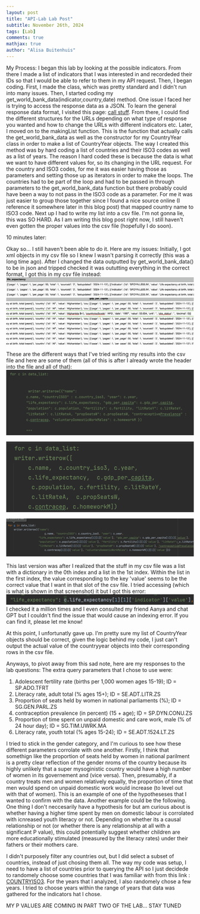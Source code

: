 ```yaml
---
layout: post
title: "API-Lab Lab Post"
subtitle: November 26th, 2024
tags: [Lab]
comments: true
mathjax: true
author: "Alisa Buitenhuis"
---
```

My Process: 
I began this lab by looking at the possible indicators. From there I made a list of indicators that I was interested in and recordeded their IDs so that I would be able to refer to them  in my API request. Then, I began coding. First, I made the class, which was pretty standard and I didn't run into many issues. Then, I started coding my get_world_bank_data(indicator,country,date) method. One issue I faced her is trying to access the response data as a JSON. To learn the general response data format, I visited this page:  [call stuff](https://datahelpdesk.worldbank.org/knowledgebase/articles/898581). From there, I could find the different structures for the URLs depending on what type of response you wanted and how to change the URLs with different indicators etc. Later, I moved on to the makingList function. This is the function that actually calls the get_world_bank_data as well as the constructor for my CountryYear class in order to make a list of CountryYear objects. The way I created this method was by hard coding a list of countries and their ISO3 codes as well as a list of years. The reason I hard coded these is because the data is what we want to have different values for, so its changing in the URL request. For the country and ISO3 codes, for me it was easier having those as parameters and setting those up as iterators in order to make the loops. The countries had to be part of the loop and had to be passed in through parameters to the get_world_bank_data function but there probably could have been a way to not pass in the ISO3 code as a parameter. For me it was just easier to group those together since I found a nice source online (I reference it somewhere later in this blog post) that mapped country name to ISO3 code. Next up I had to write my list into a csv file. I'm not gonna lie, this was SO HARD. As I am writing this blog post right now, I still haven't even gotten the proper values into the csv file (hopefully I do soon). 

10 minutes later: 

Okay so... I still haven't been able to do it. Here are my issues: 
Initially, I got xml objects in my csv file so I knew I wasn't parsing it correctly (this was a long time ago). After I changed the data outputted by get_world_bank_data() to be in json and tripped checked it was oututting everything in the correct format, I got this in my csv file instead: 
![image](/assets/img/Screenshot%202024-11-27%20at%2012.26.16%20AM.png)
![image](/assets/img/Screenshot%202024-11-27%20at%2012.26.40%20AM.png)

These are the different ways that I've tried writing my results into the csv file and here are some of them (all of this is after I already wrote the header into the file and all of that): 
![image](/assets/img/Screenshot%202024-11-27%20at%2012.35.24%20AM.png)


![image](/assets/img/Screenshot%202024-11-27%20at%2012.36.03%20AM.png)


![image](/assets/img/Screenshot%202024-11-27%20at%2012.36.53%20AM.png)

This last version was after I realized that the stuff in my csv file was a list with a dictionary in the 0th index and a list in the 1st index. Within the list in the first index, the value corresponding to the key 'value' seems to be the correct value that I want in that slot of the csv file. I tried accessing (which is what is shown in that screenshot) it but I got this error: 
![image](/assets/img/Screenshot%202024-11-27%20at%2012.38.44%20AM.png)
I checked it a million times and I even consulted my friend Aanya and chat GPT but I couldn't find the issue that would cause an indexing error. If you can find it, please let me know! 

At this point, I unfortunatly gave up. I'm pretty sure my list of CountryYear objects should be correct, given the logic behind my code, I just can't output the actual value of the countryyear objects into their corresponding rows in the csv file. 

Anyways, to pivot away from this sad note, here are my responses to the lab questions: 
The extra query parameters that I chose to use were:
 1. Adolescent fertility rate (births per 1,000 women ages 15-19); ID = SP.ADO.TFRT
 2. Literacy rate, adult total (% ages 15+); ID = SE.ADT.LITR.ZS
 3. Proportion of seats held by women in national parliaments (%); ID = SG.GEN.PARL.ZS
 4. contraception prevalence (in percent) (15 + age); ID = SP.DYN.CONU.ZS
 5. Proportion of time spent on unpaid domestic and care work, male (% of 24 hour day); ID = SG.TIM.UWRK.MA
 6. Literacy rate, youth total (% ages 15-24); ID = SE.ADT.1524.LT.ZS

I tried to stick in the gender category, and I'm curious to see how these different parameters corrolate with one another. 
Firstly, I think that somethign like the proportion of seats held by women in national parilment is a pretty clear reflection of the gender nroms of the country 
because its highly unlikely that a super mysoginistic country would have a high number of women in its governement and (vice versa). Then, presumably, if a country 
treats men and women relatively equally, the proportion of time that men would spend on unpaid domestic work would increase (to level out with that of women). This is an example of
one of the hypotheseses that I wanted to confirm with the data. Another example could be the following. 
One thing I don't neccesarily have a hypothesis for but am curious about is whether having a higher time 
spent by men on domestic labour is corrolated with icnreased youth literacy or not. Depending on whether its a causal relationship or not 
(or whether there is any relationship at all with a significant P value), this could potentially suggest whether 
children are more educationally stimulated (measured by the literacy rates) under their fathers or their mothers care. 

I didn't purposely filter any countries out, but I did select a subset of countries, instead of just chosing them all. The way my code was setup, 
I need to have a list of countries prior to querying the API so I just decidede to randomely choose some countries that I was familiar with from this link : 
[COUNTRYISO3](https://www.iban.com/country-codes). For the years that I analyzed, I also randomely chose a few years. I tried to choose years within the range of years 
that data was gathered for the indicators hat I chose. 

MY P VALUES ARE COMING IN PART TWO OF THE LAB... STAY TUNED

